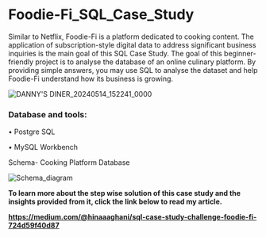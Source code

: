 # Foodie-Fi_SQL_Case_Study
Similar to Netflix, Foodie-Fi is a platform dedicated to cooking content. The application of subscription-style digital data to address significant business inquiries is the main goal of this SQL Case Study.
The goal of this beginner-friendly project is to analyse the database of an online culinary platform. By providing simple answers, you may use SQL to analyse the dataset and help Foodie-Fi understand how its business is growing.

![DANNY'S DINER_20240514_152241_0000](https://github.com/hina-ghani/Foodie-Fi_SQL_Case_Study/assets/168838939/c7282f18-e859-4a42-ae98-366f225cdb2c)


### **Database and tools:**

•	Postgre SQL

•	MySQL Workbench

Schema- Cooking Platform Database


![Schema_diagram](https://github.com/hina-ghani/Foodie-Fi_SQL_Case_Study/assets/168838939/3d528ce0-3b9c-4962-b0a8-568ff553ca15)

 <strong>To learn more about the step wise solution of this case study and the insights provided from it, click the link below to read my article.

https://medium.com/@hinaaaghani/sql-case-study-challenge-foodie-fi-724d59f40d87
